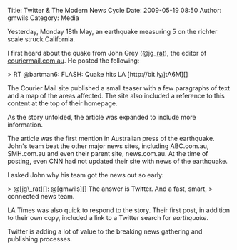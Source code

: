 Title: Twitter & The Modern News Cycle
Date: 2009-05-19 08:50
Author: gmwils
Category: Media

Yesterday, Monday 18th May, an earthquake measuring 5 on the richter
scale struck California.

</p>

I first heard about the quake from John Grey (@[jg\_rat][]), the editor
of [couriermail.com.au][]. He posted the following:

</p>

<p>
> RT @bartman6: FLASH: Quake hits LA [http://bit.ly/jtA6M][]

</p>

The Courier Mail site published a small teaser with a few paragraphs of
text and a map of the areas affected. The site also included a reference
to this content at the top of their homepage.

</p>

As the story unfolded, the article was expanded to include more
information.

</p>

The article was the first mention in Australian press of the earthquake.
John's team beat the other major news sites, including ABC.com.au,
SMH.com.au and even their parent site, news.com.au. At the time of
posting, even CNN had not updated their site with news of the
earthquake.

</p>

I asked John why his team got the news out so early:

</p>

<p>
> @[jg\_rat][]: @[gmwils][] The answer is Twitter. And a fast, smart,
> connected news team.

</p>

LA Times was also quick to respond to the story. Their first post, in
addition to their own copy, included a link to a Twitter search for
*earthquake*.

</p>

Twitter is adding a lot of value to the breaking news gathering and
publishing processes.

</p>

  [jg\_rat]: http://twitter.com/jg_rat
  [couriermail.com.au]: http://www.news.com.au/couriermail/
  [http://bit.ly/jtA6M]: http://bit.ly/jtA6M
  [gmwils]: http://twitter.com/gmwils
